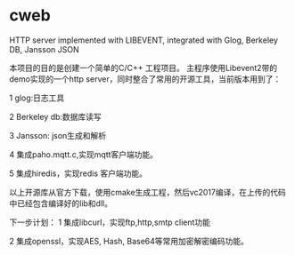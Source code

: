 # cweb
HTTP server implemented with LIBEVENT, integrated with Glog, Berkeley DB, Jansson JSON

本项目的目的是创建一个简单的C/C++ 工程项目。
主程序使用Libevent2带的demo实现的一个http server，同时整合了常用的开源工具，当前版本用到了：

1 glog:日志工具

2 Berkeley db:数据库读写

3 Jansson: json生成和解析

4 集成paho.mqtt.c,实现mqtt客户端功能。

5 集成hiredis，实现redis 客户端功能。

以上开源库从官方下载，使用cmake生成工程，然后vc2017编译，在上传的代码中已经包含编译好的lib和dll。

下一步计划：
1 集成libcurl，实现ftp,http,smtp client功能

2 集成openssl，实现AES, Hash, Base64等常用加密解密编码功能。

